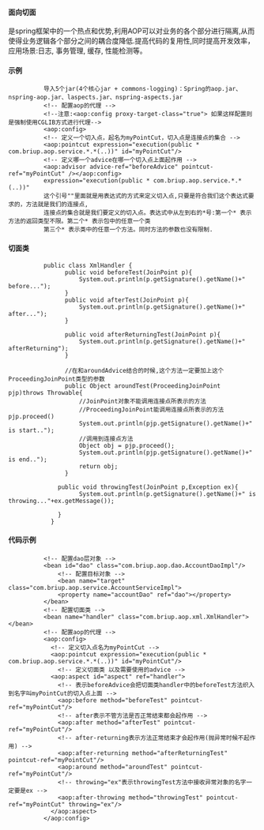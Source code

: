 #### 面向切面
是spring框架中的一个热点和优势,利用AOP可以对业务的各个部分进行隔离,从而使得业务逻辑各个部分之间的耦合度降低.提高代码的复用性,同时提高开发效率，应用场景:日志, 事务管理, 缓存, 性能检测等。

#### 示例

              导入5个jar(4个核心jar + commons-logging)：Spring的aop.jar、nspring-aop.jar、laspects.jar、nspring-aspects.jar
              <!-- 配置aop的代理 -->
              <!--注意:<aop:config proxy-target-class="true"> 如果这样配置则是强制使用CGLIB方式进行代理-->
              <aop:config>
              <!-- 定义一个切入点，起名为myPointCut，切入点是连接点的集合 -->
              <aop:pointcut expression="execution(public * com.briup.aop.service.*.*(..))" id="myPointCut"/>
              <!-- 定义哪一个advice在哪一个切入点上面起作用 -->
              <aop:advisor advice-ref="beforeAdvice" pointcut-ref="myPointCut" /></aop:config>
              expression="execution(public * com.briup.aop.service.*.*(..))"
              这个引号""里面就是用表达式的方式来定义切入点,只要是符合我们这个表达式要求的，方法就是我们的连接点,
              连接点的集合就是我们要定义的切入点。表达式中从左到右的*号:第一个* 表示方法的返回类型不限。第二个* 表示包中的任意一个类
              第三个* 表示类中的任意一个方法。同时方法的参数也没有限制.
#### 切面类
              public class XmlHandler {
                    public void beforeTest(JoinPoint p){
                        System.out.println(p.getSignature().getName()+" before...");
                    }
                    public void afterTest(JoinPoint p){
                        System.out.println(p.getSignature().getName()+" after...");
                    }

                    public void afterReturningTest(JoinPoint p){
                        System.out.println(p.getSignature().getName()+" afterReturning");
                    }
                    
                    //在和aroundAdvice结合的时候,这个方法一定要加上这个ProceedingJoinPoint类型的参数
                    public Object aroundTest(ProceedingJoinPoint pjp)throws Throwable{
                        //JoinPoint对象不能调用连接点所表示的方法 
                        //ProceedingJoinPoint能调用连接点所表示的方法 pjp.proceed()
                        System.out.println(pjp.getSignature().getName()+" is start..");
                        //调用到连接点方法
                        Object obj = pjp.proceed();
                        System.out.println(pjp.getSignature().getName()+" is end..");
                        return obj;
                    }

                  public void throwingTest(JoinPoint p,Exception ex){
                        System.out.println(p.getSignature().getName()+" is throwing..."+ex.getMessage());

                  }
                }
#### 代码示例
              <!-- 配置dao层对象 -->
              <bean id="dao" class="com.briup.aop.dao.AccountDaoImpl"/>
                  <!-- 配置目标对象 -->
                  <bean name="target" class="com.briup.aop.service.AccountServiceImpl">
                  <property name="accountDao" ref="dao"></property>
              </bean>
              <!-- 配置切面类 -->
              <bean name="handler" class="com.briup.aop.xml.XmlHandler"></bean>
              <!-- 配置aop的代理 -->
              <aop:config>
                <!-- 定义切入点名为myPointCut -->
                <aop:pointcut expression="execution(public * com.briup.aop.service.*.*(..))" id="myPointCut"/>
                  <!-- 定义切面类 以及需要使用的advice -->
                <aop:aspect id="aspect" ref="handler">
                  <!-- 表示beforeAdvice会把切面类handler中的beforeTest方法织入到名字叫myPointCut的切入点上面 -->
                  <aop:before method="beforeTest" pointcut-ref="myPointCut"/>
                  <!-- after表示不管方法是否正常结束都会起作用 -->
                  <aop:after method="afterTest" pointcut-ref="myPointCut"/>
                  <!-- after-returning表示方法正常结束才会起作用(抛异常时候不起作用) -->
                  <aop:after-returning method="afterReturningTest" pointcut-ref="myPointCut"/>
                  <aop:around method="aroundTest" pointcut-ref="myPointCut"/>
                  <!-- throwing="ex"表示throwingTest方法中接收异常对象的名字一定要是ex -->
                  <aop:after-throwing method="throwingTest" pointcut-ref="myPointCut" throwing="ex"/>
                </aop:aspect>
              </aop:config>

